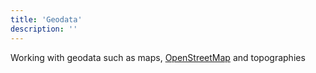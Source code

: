 ```yaml
---
title: 'Geodata'
description: ''
---
```


Working with geodata such as maps, [OpenStreetMap](https://www.openstreetmap.org/) and topographies
